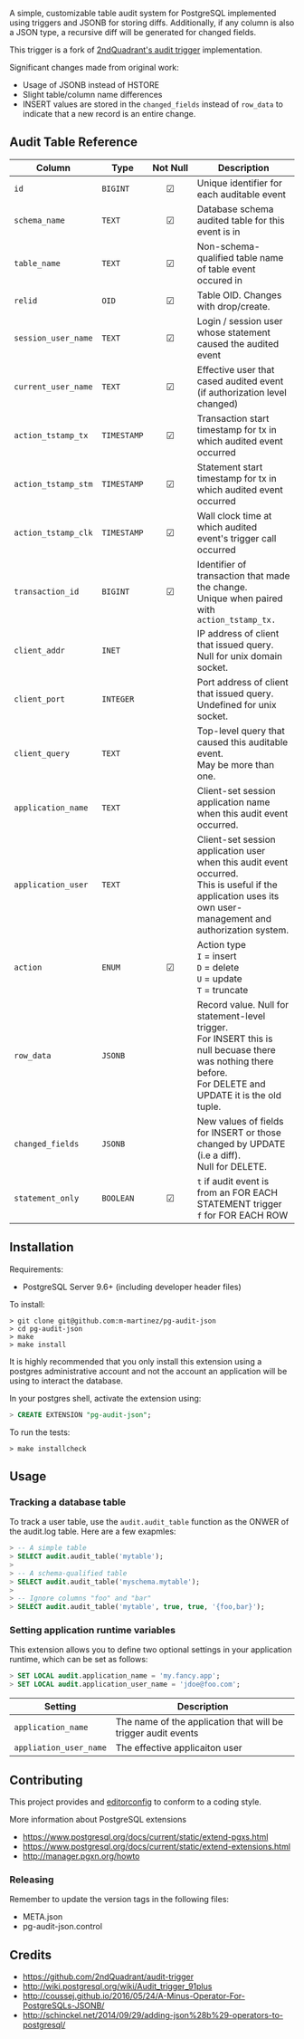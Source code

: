 A simple, customizable table audit system for PostgreSQL implemented using
triggers and JSONB for storing diffs. Additionally, if any column is also a
JSON type, a recursive diff will be generated for changed fields.

This trigger is a fork of [2ndQuadrant's audit trigger][1] implementation.

[1]: https://github.com/2ndQuadrant/audit-trigger

Significant changes made from original work:
* Usage of JSONB instead of HSTORE
* Slight table/column name differences
* INSERT values are stored in the `changed_fields` instead of `row_data` to
  indicate that a new record is an entire change.


## Audit Table Reference

Column | Type | Not&nbsp;Null | Description
--- | --- | :---: | ---
`id` | `BIGINT` | &#x2611;  | Unique identifier for each auditable event
`schema_name` | `TEXT` | &#x2611;  | Database schema audited table for this event is in
`table_name` | `TEXT` | &#x2611;  | Non-schema-qualified table name of table event occured in
`relid` | `OID` | &#x2611;  | Table OID. Changes with drop/create.
`session_user_name` | `TEXT` | &#x2611; | Login / session user whose statement caused the audited event
`current_user_name` | `TEXT` | &#x2611; | Effective user that cased audited event (if authorization level changed)
`action_tstamp_tx` | `TIMESTAMP` | &#x2611; | Transaction start timestamp for tx in which audited event occurred
`action_tstamp_stm` | `TIMESTAMP` | &#x2611; | Statement start timestamp for tx in which audited event occurred
`action_tstamp_clk` | `TIMESTAMP` | &#x2611; | Wall clock time at which audited event's trigger call occurred
`transaction_id` | `BIGINT` | &#x2611; | Identifier of transaction that made the change. <br />Unique when paired with `action_tstamp_tx.`
`client_addr` | `INET` | | IP address of client that issued query. Null for unix domain socket.
`client_port` | `INTEGER` | | Port address of client that issued query. <br />Undefined for unix socket.
`client_query` | `TEXT` | | Top-level query that caused this auditable event. <br />May be more than one.
`application_name` | `TEXT` | | Client-set session application name when this audit event occurred.
`application_user` | `TEXT` | | Client-set session application user when this audit event occurred.<br /> This is useful if the application uses its own user-management and authorization system.
`action` | `ENUM` | &#x2611;  | Action type <br /> `I` = insert <br />`D` = delete<br /> `U` = update<br/>`T` = truncate
`row_data` | `JSONB` | | Record value. Null for statement-level trigger.<br />For INSERT this is null becuase there was nothing there before.<br /> For DELETE and UPDATE it is the old tuple.
`changed_fields` | `JSONB` | | New values of fields for INSERT or those changed by UPDATE (i.e a diff). <br /> Null for DELETE.
`statement_only` | `BOOLEAN` | &#x2611;  | `t` if audit event is from an FOR EACH STATEMENT trigger <br /> `f` for FOR EACH ROW


## Installation

Requirements:
  * PostgreSQL Server 9.6+ (including developer header files)

To install:

```
> git clone git@github.com:m-martinez/pg-audit-json
> cd pg-audit-json
> make
> make install
```

It is highly recommended that you only install this extension using a
postgres administrative account and not the account an application will
be using to interact the database.

In your postgres shell, activate the extension using:

```sql
> CREATE EXTENSION "pg-audit-json";
```

To  run the tests:

```
> make installcheck
```

## Usage

### Tracking a database table

To track a user table, use the `audit.audit_table` function as the ONWER of the
audit.log table. Here are a few exapmles:

```sql
> -- A simple table
> SELECT audit.audit_table('mytable');
>
> -- A schema-qualified table
> SELECT audit.audit_table('myschema.mytable');
>
> -- Ignore columns "foo" and "bar"
> SELECT audit.audit_table('mytable', true, true, '{foo,bar}');
```

### Setting application runtime variables

This extension allows you to define two optional settings in your application
runtime, which can be set as follows:

```sql
> SET LOCAL audit.application_name = 'my.fancy.app';
> SET LOCAL audit.application_user_name = 'jdoe@foo.com';
```

Setting | Description
--- | ---
`application_name` | The name of the application that will be trigger audit events
`appliation_user_name` | The effective applicaiton user


## Contributing

This project provides and [editorconfig](http://editorconfig.org) to conform
to a coding style.

More information about PostgreSQL extensions
  * https://www.postgresql.org/docs/current/static/extend-pgxs.html
  * https://www.postgresql.org/docs/current/static/extend-extensions.html
  * http://manager.pgxn.org/howto

### Releasing

Remember to update the version tags in the following files:
  * META.json
  * pg-audit-json.control


## Credits

* https://github.com/2ndQuadrant/audit-trigger
* http://wiki.postgresql.org/wiki/Audit_trigger_91plus
* http://coussej.github.io/2016/05/24/A-Minus-Operator-For-PostgreSQLs-JSONB/
* http://schinckel.net/2014/09/29/adding-json%28b%29-operators-to-postgresql/

